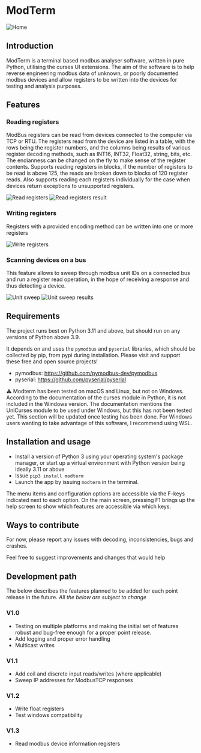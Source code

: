 # ModTerm
![Home](/assets/home.png)

## Introduction
ModTerm is a terminal based modbus analyser software, written in pure Python, utilising the curses UI extensions. The aim of the software is to help reverse engineering modbus data of unknown, or poorly documented modbus devices and allow registers to be written into the devices for testing and analysis purposes.


## Features
### Reading registers
ModBus registers can be read from devices connected to the computer via TCP or RTU. The registers read from the device are listed in a table, with the rows being the register numbers, and the columns being results of various register decoding methods, such as INT16, INT32, Float32, string, bits, etc. The endianness can be changed on the fly to make sense of the register contents. Supports reading registers in blocks, if the number of registers to be read is above 125, the reads are broken down to blocks of 120 register reads. Also supports reading each registers individually for the case when devices return exceptions to unsupported registers.

![Read registers](/assets/read_registers.png)
![Read registers result](/assets/registers.png)

### Writing registers
Registers with a provided encoding method can be written into one or more registers

![Write registers](/assets/write_register_menu.png)

### Scanning devices on a bus
This feature allows to sweep through modbus unit IDs on a connected bus and run a register read operation, in the hope of receiving a response and thus detecting a device.

![Unit sweep](/assets/unit_sweep_menu.png)
![Unit sweep results](/assets/unit_sweep_results.png)

## Requirements
The project runs best on Python 3.11 and above, but should run on any versions of Python above 3.9.

It depends on and uses the `pymodbus` and `pyserial` libraries, which should be collected by pip, from pypi during installation. Please visit and support these free and open source projects!
- pymodbus: https://github.com/pymodbus-dev/pymodbus
- pyserial: https://github.com/pyserial/pyserial

⚠️ Modterm has been tested on macOS and Linux, but not on Windows. According to the documentation of the curses module in Python, it is not included in the Windows version. The documentation mentions the UniCurses module to be used under Windows, but this has not been tested yet. This section will be updated once testing has been done. For Windows users wanting to take advantage of this software, I recommend using WSL.

## Installation and usage
- Install a version of Python 3 using your operating system's package manager, or start up a virtual environment with Python version being ideally 3.11 or above
- Issue `pip3 install modterm`
- Launch the app by issuing `modterm` in the terminal.

The menu items and configuration options are accessible via the F-keys indicated next to each option. On the main screen, pressing F1 brings up the help screen to show which features are accessible via which keys. 

## Ways to contribute
For now, please report any issues with decoding, inconsistencies, bugs and crashes.

Feel free to suggest improvements and changes that would help 

## Development path
The below describes the features planned to be added for each point release in the future. _All the below are subject to change_
### V1.0
- Testing on multiple platforms and making the initial set of features robust and bug-free enough for a proper point release.
- Add logging and proper error handling
- Multicast writes

### V1.1
- Add coil and discrete input reads/writes (where applicable)
- Sweep IP addresses for ModbusTCP responses

### V1.2
- Write float registers
- Test windows compatibility

### V1.3
- Read modbus device information registers
